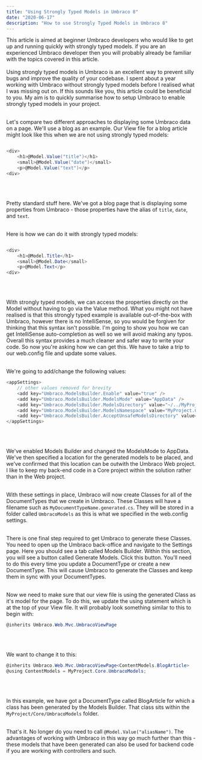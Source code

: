 ```yaml
---
title: "Using Strongly Typed Models in Umbraco 8"
date: "2020-06-17"
description: "How to use Strongly Typed Models in Umbraco 8"
---
```


This article is aimed at beginner Umbraco developers who would like to get up and running quickly with strongly typed models. if you are an experienced Umbraco developer then you will probably already be familiar with the topics covered in this article.
<br/>
<br/>
Using strongly typed models in Umbraco is an excellent way to prevent silly bugs and improve the quality of your codebase. I spent about a year working with Umbraco without strongly typed models before I realised what I was missing out on. If this sounds like you, this article could be beneficial to you. My aim is to quickly summarise how to setup Umbraco to enable strongly typed models in your project.
<br/>
<br/>

Let's compare two different approaches to displaying some Umbraco data on a page. We'll use a blog as an example. Our View file for a blog article might look like this when we are not using strongly typed models:

```csharp

<div>
    <h1>@Model.Value("title")</h1>
    <small>@Model.Value("date")</small>
    <p>@Model.Value("text")</p>
<div>

```

<br/>
<br/>
 
Pretty standard stuff here. We've got a blog page that is displaying some properties from Umbraco - those properties have the alias of `title`, `date`, and `text`.
<br/>
<br/>
 
Here is how we can do it with strongly typed models:

```csharp

<div>
    <h1>@Model.Title</h1>
    <small>@Model.Date</small>
    <p>@Model.Text</p>
<div>

```

<br/>
<br/>
 
With strongly typed models, we can access the properties directly on the Model without having to go via the Value method. What you might not have realised is that this strongly typed example is available out-of-the-box with Umbraco, however there is no IntelliSense, so you would be forgiven for thinking that this syntax isn't possible. I'm going to show you how we can get IntelliSense auto-completion as well so we will avoid making any typos. Overall this syntax provides a much cleaner and safer way to write your code. So now you're asking how we can get this. We have to take a trip to our web.config file and update some values.
<br/>
<br/>
 
We're going to add/change the following values:

```csharp
<appSettings>
    // other values removed for brevity
    <add key="Umbraco.ModelsBuilder.Enable" value="true" />
    <add key="Umbraco.ModelsBuilder.ModelsMode" value="AppData" />
    <add key="Umbraco.ModelsBuilder.ModelsDirectory" value="~/../MyProject.Core/UmbracoModels" />
    <add key="Umbraco.ModelsBuilder.ModelsNamespace" value="MyProject.Core.UmbracoModels" />
    <add key="Umbraco.ModelsBuilder.AcceptUnsafeModelsDirectory" value="true" />
</appSettings>
```

<br/>
<br/>

We've enabled Models Builder and changed the ModelsMode to AppData. We've then specified a location for the generated models to be placed, and we've confirmed that this location can be outwith the Umbraco Web project. I like to keep my back-end code in a Core project within the solution rather than in the Web project.
<br/>
<br/>

With these settings in place, Umbraco will now create Classes for all of the DocumentTypes that we create in Umbraco. These Classes will have a filename such as `MyDocumentTypeName.generated.cs`. They will be stored in a folder called `UmbracoModels` as this is what we specified in the web.config settings.
<br/>
<br/>

There is one final step required to get Umbraco to generate these Classes. You need to open up the Umbraco back-office and navigate to the Settings page. Here you should see a tab called Models Builder. Within this section, you will see a button called Generate Models. Click this button. You'll need to do this every time you update a DocumentType or create a new DocumentType. This will cause Umbraco to generate the Classes and keep them in sync with your DocumentTypes.
<br/>
<br/>

Now we need to make sure that our view file is using the generated Class as it's model for the page. To do this, we update the using statement which is at the top of your View file. It will probably look something similar to this to begin with:

```csharp
@inherits Umbraco.Web.Mvc.UmbracoViewPage
```

<br/>
<br/>
 
We want to change it to this:

```csharp
@inherits Umbraco.Web.Mvc.UmbracoViewPage<ContentModels.BlogArticle>
@using ContentModels = MyProject.Core.UmbracoModels;

```

<br/>
<br/>
 
In this example, we have got a DocumentType called BlogArticle for which a class has been generated by the Models Builder. That class sits within the `MyProject/Core/UmbracoModels` folder.
<br/>
<br/>
 
That's it. No longer do you need to call `@Model.Value("aliasName")`. The advantages of working with Umbraco in this way go much further than this - these models that have been generated can also be used for backend code if you are working with controllers and such.
